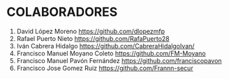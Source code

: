 # COLABORADORES

1. David López Moreno https://github.com/dlopezmfp
2. Rafael Puerto Nieto	https://github.com/RafaPuerto28
3. Iván Cabrera Hidalgo https://github.com/CabreraHidalgoIvan/
4. Francisco Manuel Moyano Coleto https://github.com/FM-Moyano
3. Francisco Manuel Pavón Fernández https://github.com/franciscopavon
6. Francisco Jose Gomez Ruiz https://github.com/Frannn-secur
